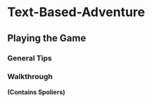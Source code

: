 # Text-Based-Adventure


## Playing the Game


### General Tips


### Walkthrough

**(Contains Spoliers)**


